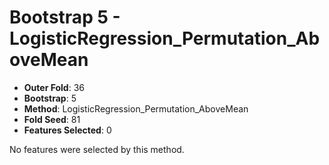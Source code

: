 # Bootstrap 5 - LogisticRegression_Permutation_AboveMean

- **Outer Fold**: 36
- **Bootstrap**: 5
- **Method**: LogisticRegression_Permutation_AboveMean
- **Fold Seed**: 81
- **Features Selected**: 0

No features were selected by this method.
